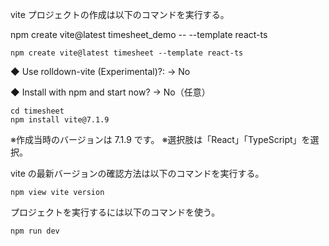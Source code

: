 vite プロジェクトの作成は以下のコマンドを実行する。

npm create vite@latest timesheet_demo -- --template react-ts

```
npm create vite@latest timesheet --template react-ts
```

◆  Use rolldown-vite (Experimental)?:
→ No

◆  Install with npm and start now?
→ No（任意）

```
cd timesheet
npm install vite@7.1.9
```

※作成当時のバージョンは 7.1.9 です。
※選択肢は「React」「TypeScript」を選択。

vite の最新バージョンの確認方法は以下のコマンドを実行する。

```
npm view vite version
```

プロジェクトを実行するには以下のコマンドを使う。

```
npm run dev
```